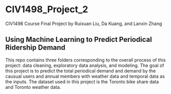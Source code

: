 # CIV1498_Project_2
CIV1498 Course Final Project by Ruixuan Liu, Da Kuang, and Lanxin Zhang

## Using Machine Learning to Predict Periodical Ridership Demand
This repo contains three folders corresponding to the overall process of this project: data cleaning, exploratory data analysis, and modeling. The goal of this project is to predict the total periodical demand and demand by the causual users and annual members with weather data and temporal data as the inputs. The dataset used in this project is the Toronto bike share data and Toronto weather data.

